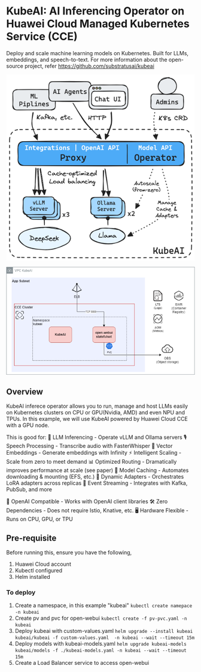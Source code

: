 # KubeAI: AI Inferencing Operator on Huawei Cloud Managed Kubernetes Service (CCE)
Deploy and scale machine learning models on Kubernetes. Built for LLMs, embeddings, and speech-to-text.
For more information about the open-source project, refer https://github.com/substratusai/kubeai

![KubeAI Architecuture](./architecture/arch.excalidraw.png)

![KubeAI on CCE Architecuture](./architecture/kubeai-cce.png)

## Overview
KubeAI inferece operator allows you to run, manage and host LLMs easily on Kubernetes clusters on CPU or GPU(Nvidia, AMD) and even NPU and TPUs.
In this example, we will use KubeAI powered by Huawei Cloud CCE with a GPU node.

This is good for: 
🚀 LLM Inferencing - Operate vLLM and Ollama servers
🎙️ Speech Processing - Transcribe audio with FasterWhisper
🔢 Vector Embeddings - Generate embeddings with Infinity
⚡️ Intelligent Scaling - Scale from zero to meet demand
📊 Optimized Routing - Dramatically improves performance at scale (see paper)
💾 Model Caching - Automates downloading & mounting (EFS, etc.)
🧩 Dynamic Adapters - Orchestrates LoRA adapters across replicas
📨 Event Streaming - Integrates with Kafka, PubSub, and more

🔗 OpenAI Compatible - Works with OpenAI client libraries
🛠️ Zero Dependencies - Does not require Istio, Knative, etc.
🖥 Hardware Flexible - Runs on CPU, GPU, or TPU

## Pre-requisite
Before running this, ensure you have the following,
1. Huawei Cloud account
2. Kubectl configured
3. Helm installed

### To deploy

1. Create a namespace, in this example "kubeai"
   ```kubectl create namepace -n kubeai```
2. Create pv and pvc for open-webui
   ```kubectl create -f pv-pvc.yaml -n kubeai```
3. Deploy kubeai with custom-values.yaml
   ```helm upgrade --install kubeai kubeai/kubeai -f custom-values.yaml  -n kubeai --wait --timeout 15m```
4. Deploy models with kubeai-models.yaml
   ```helm upgrade kubeai-models kubeai/models -f ./kubeai-models.yaml -n kubeai --wait --timeout 15m```
5. Create a Load Balancer service to access open-webui
